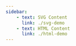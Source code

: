 ```yaml
---
sidebar:
    - text: SVG Content
      link: ./svg-demo
    - text: HTML Content
      link: ./html-demo
---
```


<SvgDemo></SvgDemo>

<script>
</script>